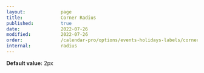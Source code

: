 ```yaml
---
layout:             page
title:              Corner Radius
published:          true
date:               2022-07-26
modified:           2022-07-26
order:              /calendar-pro/options/events-holidays-labels/corner-radius
internal:           radius
---
```

**Default value:** 2px
